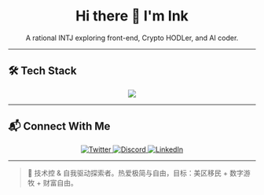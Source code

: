 <h1 align="center">Hi there 👋 I'm Ink</h1>
<p align="center">A rational INTJ exploring front-end, Crypto HODLer, and AI coder.</p>

---

## 🛠 Tech Stack

<p align="center">
  <img src="https://skillicons.dev/icons?i=swift,python,pytorch,tensorflow,html,css,js,vue,cloudflare,rust,flask,md,latex,matlab,git,github,vscode,pycharm,windows,apple,ps" />
</p>

---

## 📬 Connect With Me

<p align="center">
  <a href="https://twitter.com/ink_thesilent">
    <img src="https://skillicons.dev/icons?i=twitter" alt="Twitter"/>
  </a>
  <a href="https://discord.com/users/huinkling">
    <img src="https://skillicons.dev/icons?i=discord" alt="Discord"/>
  </a>
  <a href="https://linkedin.com">
    <img src="https://skillicons.dev/icons?i=linkedin" alt="LinkedIn"/>
  </a>
</p>

---

> 🎯 技术控 & 自我驱动探索者。热爱极简与自由，目标：美区移民 + 数字游牧 + 财富自由。
